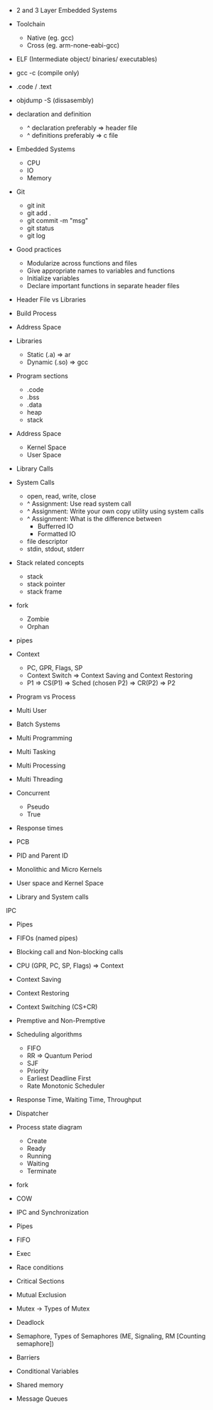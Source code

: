 - 2 and 3 Layer Embedded Systems
- Toolchain
  - Native (eg. gcc)
  - Cross (eg. arm-none-eabi-gcc)
- ELF (Intermediate object/ binaries/ executables)
- gcc -c (compile only)
- .code / .text
- objdump -S (dissasembly)
- declaration and definition
  - ^ declaration preferably => header file
  - ^ definitions preferably => c file
- Embedded Systems

  - CPU
  - IO
  - Memory

- Git

  - git init
  - git add .
  - git commit -m "msg"
  - git status
  - git log

- Good practices

  - Modularize across functions and files
  - Give appropriate names to variables and functions
  - Initialize variables
  - Declare important functions in separate header files

- Header File vs Libraries
- Build Process

- Address Space
- Libraries

  - Static (.a) => ar
  - Dynamic (.so) => gcc

- Program sections

  - .code
  - .bss
  - .data
  - heap
  - stack

- Address Space

  - Kernel Space
  - User Space

- Library Calls
- System Calls

  - open, read, write, close
  - ^ Assignment: Use read system call
  - ^ Assignment: Write your own copy utility using system calls
  - ^ Assignment: What is the difference between
    - Bufferred IO
    - Formatted IO
  - file descriptor
  - stdin, stdout, stderr

- Stack related concepts

  - stack
  - stack pointer
  - stack frame

- fork
  - Zombie
  - Orphan
- pipes

- Context

  - PC, GPR, Flags, SP
  - Context Switch => Context Saving and Context Restoring
  - P1 => CS(P1) => Sched (chosen P2) => CR(P2) => P2

- Program vs Process
- Multi User
- Batch Systems
- Multi Programming
- Multi Tasking
- Multi Processing
- Multi Threading
- Concurrent
  - Pseudo
  - True
- Response times
- PCB

- PID and Parent ID

- Monolithic and Micro Kernels
- User space and Kernel Space
- Library and System calls

IPC

- Pipes
- FIFOs (named pipes)

- Blocking call and Non-blocking calls

- CPU (GPR, PC, SP, Flags) => Context
- Context Saving
- Context Restoring
- Context Switching (CS+CR)

- Premptive and Non-Premptive
- Scheduling algorithms

  - FIFO
  - RR => Quantum Period
  - SJF
  - Priority
  - Earliest Deadline First
  - Rate Monotonic Scheduler

- Response Time, Waiting Time, Throughput
- Dispatcher
- Process state diagram
  - Create
  - Ready
  - Running
  - Waiting
  - Terminate
- fork
- COW

- IPC and Synchronization
- Pipes
- FIFO
- Exec
- Race conditions
- Critical Sections
- Mutual Exclusion
- Mutex -> Types of Mutex
- Deadlock
- Semaphore, Types of Semaphores (ME, Signaling, RM [Counting semaphore])
- Barriers
- Conditional Variables
- Shared memory
- Message Queues
